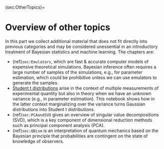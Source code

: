 (sec:OtherTopics)=
# Overview of other topics

In this part we collect additional material that does not fit directly into previous categories and may be considered unessential in an introductory treatment of Bayesian statistics and machine learning.
The chapters are:

* {ref}`sec:Emulators`, which are fast & accurate computer models of expensive theoretical simulations.  Bayesian inference often requires a large number of samples of the simulations, e.g., for parameter estimation, which could be prohibitive unless we can use emulators to generate the samples.
* [Student t distributions](./Student_t_distribution_from_Gaussians.ipynb) arise in the context of multiple measurements of experimental quantity but also in theory when we have an unknown variance (e.g., in parameter estimation). This notebook shows how in the latter context marginalizing over the variance turns Gaussian distributions into Student t distributions. 
* {ref}`sec:PCAandSVD` gives an overview of singular value decompositions (SVD), which is a key component of dimensional reduction methods such as principal component analysis (PCA).
* {ref}`sec:QBism` is an interpretation of quantum mechanics based on the Bayesian principle that probabilities are contingent on the state of knowledge of observers.
